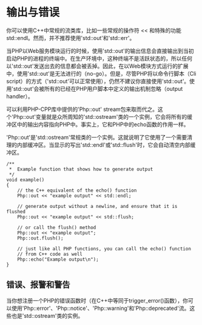 # 输出与错误
你可以使用C++中常规的流类库，比如一些常规的操作符 << 和特殊的功能 std::endl。然而，并不推荐使用'std::out'和'std::err'。

当PHP以Web服务模块运行的时候，使用'std::out'的输出信息会直接输出到当初启动PHP的进程的终端中。在生产环境中，这种终端不是活跃状态的，所以任何以'std::out'发送出去的信息都会被丢掉。因此，在以Web模块方式运行的扩展中，使用'std::out'是无法进行的（no-go）。但是，尽管PHP将以命令行脚本（Cli script）的方式（'std::out'可以正常使用），仍然不建议你直接使用'std::out'。使用'std::out'会被所有的已经在PHP用户脚本中定义的输出机制忽略（output handler）。

可以利用PHP-CPP库中提供的'Php::out' stream包来取而代之。这个'Php::out'变量就是众所周知的'std::ostream'类的一个实例，它会将所有的缓冲区中的输出内容指向PHP中。事实上，它和PHP中的echo函数的作用一样。

'Php::out'是'std::ostream'常规类的一个实例。这就说明了它使用了一个需要清理的内部缓冲区。当显示的写出'std::endl'或'std::flush'时，它会自动清空内部缓冲区。

```
/**
 *  Example function that shows how to generate output
 */
void example()
{
    // the C++ equivalent of the echo() function
    Php::out << "example output" << std::endl;

    // generate output without a newline, and ensure that it is flushed
    Php::out << "example output" << std::flush;

    // or call the flush() method
    Php::out << "example output";
    Php::out.flush();

    // just like all PHP functions, you can call the echo() function 
    // from C++ code as well
    Php::echo("Example output\n");
} 
```

## 错误、报警和警告
当你想注册一个PHP的错误函数时（在C++中等同于trigger_error()函数），你可以使用'Php::error'、'Php::notice'、'Php::warning'和'Php::deprecated'流。这些也是'std::ostream'类的实例。
